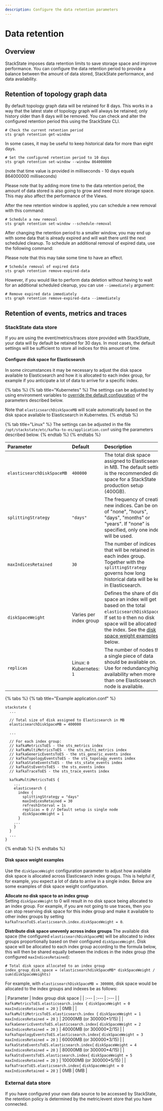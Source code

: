 ```yaml
---
description: Configure the data retention parameters
---
```


# Data retention

## Overview

StackState imposes data retention limits to save storage space and improve performance. You can configure the data retention period to provide a balance between the amount of data stored, StackState performance, and data availability.

## Retention of topology graph data

By default topology graph data will be retained for 8 days. This works in a way that the latest state of topology graph will always be retained; only history older than 8 days will be removed. You can check and alter the configured retention period this using the StackState CLI.

```text
# Check the current retention period
sts graph retention get-window
```

In some cases, it may be useful to keep historical data for more than eight days.

```text
# Set the configured retention period to 10 days
sts graph retention set-window --window 864000000
```

\(note that time value is provided in milliseconds - 10 days equals 864000000 milliseconds\)

Please note that by adding more time to the data retention period, the amount of data stored is also going to grow and need more storage space. This may also affect the performance of the Views.

After the new retention window is applied, you can schedule a new removal with this command:

```text
# Schedule a new removal
sts graph retention set-window --schedule-removal
```

After changing the retention period to a smaller window, you may end up with some data that is already expired and will wait there until the next scheduled cleanup. To schedule an additional removal of expired data, use the following command:

Please note that this may take some time to have an effect.

```text
# Schedule removal of expired data
sts graph retention remove-expired-data
```

However, if you would like to perform data deletion without having to wait for an additional scheduled cleanup, you can use `--immediately` argument:

```text
# Remove expired data immediately
sts graph retention remove-expired-data --immediately
```

## Retention of events, metrics and traces

### StackState data store

If you are using the event/metrics/traces store provided with StackState, your data will by default be retained for 30 days. In most cases, the default settings will be sufficient to store all indices for this amount of time.

#### Configure disk space for Elasticsearch

In some circumstances it may be necessary to adjust the disk space available to Elasticsearch and how it is allocated to each index group, for example if you anticipate a lot of data to arrive for a specific index.

{% tabs %}
{% tab title="Kubernetes" %}
The settings can be adjusted by using environment variables to [override the default configuration](../installation/kubernetes_install/customize_config.md#environment-variables) of the parameters described below.

Note that `elasticsearchDiskSpaceMB` will scale automatically based on the disk space available to Elasticsearch in Kubernetes.
{% endtab %}

{% tab title="Linux" %}
The settings can be adjusted in the file `/opt/stackstate/etc/kafka-to-es/application.conf` using the parameters described below.
{% endtab %}
{% endtabs %}

| Parameter | Default | Description |
| :--- | :--- | :--- |
| `elasticsearchDiskSpaceMB` | `400000` | The total disk space assigned to Elasticsearch in MB. The default setting is the recommended disk space for a StackState production setup \(400GB\). |
| `splittingStrategy` | `"days"` | The frequency of creating new indices. Can be one of "none", "hours", "days", "months" or "years". If "none" is specified, only one index will be used. |
| `maxIndicesRetained` | `30` | The number of indices that will be retained in each index group. Together with the `splittingStrategy` governs how long historical data will be kept in Elasticsearch. |
| `diskSpaceWeight` | Varies per index group | Defines the share of disk space an index will get based on the total `elasticsearchDiskSpaceMB`.  If set to `0` then no disk space will be allocated to the index. See the [disk space weight examples](data_retention.md#disk-space-weight-examples) below. |
| `replicas` | Linux: `0` Kubernetes: `1` | The number of nodes that a single piece of data should be available on. Use for redundancy/high availability when more than one Elasticsearch node is available. |

{% tabs %}
{% tab title="Example application.conf" %}
```text
stackstate {
  ...

  // Total size of disk assigned to Elasticsearch in MB
  elasticsearchDiskSpaceMB = 400000

  ...

  // For each index group:
  // kafkaMetricsToES - the sts_metrics index
  // kafkaMultiMetricsToES - the sts_multi_metrics index
  // kafkaGenericEventsToES - the sts_generic_events index
  // kafkaTopologyEventsToES - the sts_topology_events index
  // kafkaStateEventsToES - the sts_state_events index
  // kafkaStsEventsToES - the sts_events index
  // kafkaTraceToES - the sts_trace_events index

  kafkaMultiMetricsToES {
    ...
    elasticsearch {
      index {
        splittingStrategy = "days"
        maxIndicesRetained = 30
        refreshInterval = 1s
        replicas = 0 // Default setup is single node
        diskSpaceWeight = 1
      }
    ...
    }
  }
  ...
}
```
{% endtab %}
{% endtabs %}

#### Disk space weight examples

Use the `diskSpaceWeight` configuration parameter to adjust how available disk space is allocated across Elasticsearch index groups. This is helpful if, for example, you expect a lot of data to arrive in a single index. Below are some examples of disk space weight configuration.

**Allocate no disk space to an index group**  
Setting `diskSpaceWeight` to 0 will result in no disk space being allocated to an index group. 
For example, if you are not going to use traces, then you can stop reserving disk space for this index group and make it available to other index groups by setting `kafkaTraceToES.elasticsearch.index.diskSpaceWeight = 0`.

**Distribute disk space unevenly across index groups**
The available disk space (the configured `elasticsearchDiskSpaceMB`) will be allocated to index groups proportionally based on their configured `diskSpaceWeight`. Disk space will be allocated to each index group according to the formula below, this will then be shared equally between the indices in the index group (the configured `maxIndicesRetained`):

```text
# Total disk space allocated to an index group
index_group_disk_space = (elasticsearchdiskSpaceMB* diskSpaceWeight / sum(diskSpaceWeights)
```

For example, with `elasticsearchDiskSpaceMB = 300000`, disk space would be allocated to the index groups and indexes be as follows:

| Parameter | Index group disk space |
| :--- | :--- | :--- |
| `kafkaMetricsToES.elasticsearch.index {` `diskSpaceWeight = 0` `maxIndicesRetained = 20` `}` | 0MB |
| `kafkaMultiMetricsToES.elasticsearch.index {` `diskSpaceWeight = 1` `maxIndicesRetained = 20` `}` | 20000MB \(or 300000\*1/15\) |
| `kafkaGenericEventsToES.elasticsearch.index{` `diskSpaceWeight = 2` `maxIndicesRetained = 20` `}` | 40000MB \(or 300000\*2/15\) |
| `kafkaTopologyEventsToES.elasticsearch.index{` `diskSpaceWeight = 3` `maxIndicesRetained = 20` `}` | 60000MB \(or 300000\*3/15\) |
| `kafkaStateEventsToES.elasticsearch.index{` `diskSpaceWeight = 4` `maxIndicesRetained = 20` `}` | 80000MB \(or 300000\*4/15\) |
| `kafkaStsEventsToES.elasticsearch.index{` `diskSpaceWeight = 5` `maxIndicesRetained = 20` `}` | 100000MB \(or 300000\*5/15\) |
| `kafkaTraceToES.elasticsearch.index{` `diskSpaceWeight = 0` `maxIndicesRetained = 20` `}` | 0MB | 0MB |

### External data store

If you have configured your own data source to be accessed by StackState, the retention policy is determined by the metric/event store that you have connected.


